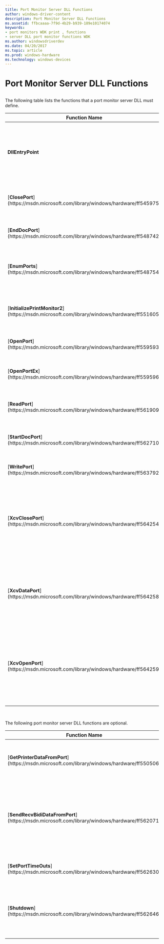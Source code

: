 ```yaml
---
title: Port Monitor Server DLL Functions
author: windows-driver-content
description: Port Monitor Server DLL Functions
ms.assetid: ffbcaaaa-7f9d-4b29-b939-189e10174074
keywords:
- port monitors WDK print , functions
- server DLL port monitor functions WDK
ms.author: windowsdriverdev
ms.date: 04/20/2017
ms.topic: article
ms.prod: windows-hardware
ms.technology: windows-devices
---
```


# Port Monitor Server DLL Functions


## <a href="" id="ddk-port-monitor-server-dll-functions-gg"></a>


The following table lists the functions that a port monitor server DLL must define.

<table>
<colgroup>
<col width="50%" />
<col width="50%" />
</colgroup>
<thead>
<tr class="header">
<th>Function Name</th>
<th>Description</th>
</tr>
</thead>
<tbody>
<tr class="odd">
<td><p><strong>DllEntryPoint</strong></p></td>
<td><p>DLL entry point, typically called <strong>DllMain</strong>, which is described in the Microsoft Windows SDK documentation.</p></td>
</tr>
<tr class="even">
<td><p>[<strong>ClosePort</strong>](https://msdn.microsoft.com/library/windows/hardware/ff545975)</p></td>
<td><p>Closes a port if there are no printers connected to it.</p></td>
</tr>
<tr class="odd">
<td><p>[<strong>EndDocPort</strong>](https://msdn.microsoft.com/library/windows/hardware/ff548742)</p></td>
<td><p>Performs end-of-print-job tasks on a port.</p></td>
</tr>
<tr class="even">
<td><p>[<strong>EnumPorts</strong>](https://msdn.microsoft.com/library/windows/hardware/ff548754)</p></td>
<td><p>Enumerates the ports available for printing on a server.</p></td>
</tr>
<tr class="odd">
<td><p>[<strong>InitializePrintMonitor2</strong>](https://msdn.microsoft.com/library/windows/hardware/ff551605)</p></td>
<td><p>Initializes the print monitor and returns an instance handle.</p></td>
</tr>
<tr class="even">
<td><p>[<strong>OpenPort</strong>](https://msdn.microsoft.com/library/windows/hardware/ff559593)</p></td>
<td><p>Opens a printer port.</p></td>
</tr>
<tr class="odd">
<td><p>[<strong>OpenPortEx</strong>](https://msdn.microsoft.com/library/windows/hardware/ff559596)</p></td>
<td><p>Opens a printer port. (Language monitor only)</p></td>
</tr>
<tr class="even">
<td><p>[<strong>ReadPort</strong>](https://msdn.microsoft.com/library/windows/hardware/ff561909)</p></td>
<td><p>Reads data from a printer port.</p></td>
</tr>
<tr class="odd">
<td><p>[<strong>StartDocPort</strong>](https://msdn.microsoft.com/library/windows/hardware/ff562710)</p></td>
<td><p>Performs the tasks required to start a print job on a port.</p></td>
</tr>
<tr class="even">
<td><p>[<strong>WritePort</strong>](https://msdn.microsoft.com/library/windows/hardware/ff563792)</p></td>
<td><p>Writes data to a printer port.</p></td>
</tr>
<tr class="odd">
<td><p>[<strong>XcvClosePort</strong>](https://msdn.microsoft.com/library/windows/hardware/ff564254)</p></td>
<td><p>Closes a port after port management is complete. Available in Windows 2000 and later NT-based operating system versions.</p></td>
</tr>
<tr class="even">
<td><p>[<strong>XcvDataPort</strong>](https://msdn.microsoft.com/library/windows/hardware/ff564258)</p></td>
<td><p>Handles port management tasks. Available in Windows 2000 and later NT-based operating system versions.</p></td>
</tr>
<tr class="odd">
<td><p>[<strong>XcvOpenPort</strong>](https://msdn.microsoft.com/library/windows/hardware/ff564259)</p></td>
<td><p>Opens a port for management purposes. Available in Windows 2000 and later NT-based operating system versions.</p></td>
</tr>
</tbody>
</table>

 

The following port monitor server DLL functions are optional.

<table>
<colgroup>
<col width="50%" />
<col width="50%" />
</colgroup>
<thead>
<tr class="header">
<th>Function Name</th>
<th>Description</th>
</tr>
</thead>
<tbody>
<tr class="odd">
<td><p>[<strong>GetPrinterDataFromPort</strong>](https://msdn.microsoft.com/library/windows/hardware/ff550506)</p></td>
<td><p>Sends an I/O control code to a port driver and returns the result.</p></td>
</tr>
<tr class="even">
<td><p>[<strong>SendRecvBidiDataFromPort</strong>](https://msdn.microsoft.com/library/windows/hardware/ff562071)</p></td>
<td><p>Supports bidirectional communication between an application and a printer or print server. Available in Windows XP and later.</p></td>
</tr>
<tr class="odd">
<td><p>[<strong>SetPortTimeOuts</strong>](https://msdn.microsoft.com/library/windows/hardware/ff562630)</p></td>
<td><p>Sets a time-out value on an open port.</p></td>
</tr>
<tr class="even">
<td><p>[<strong>Shutdown</strong>](https://msdn.microsoft.com/library/windows/hardware/ff562646)</p></td>
<td><p>Deletes a monitor instance. This function is required for cluster support.</p></td>
</tr>
</tbody>
</table>

 

 

 




